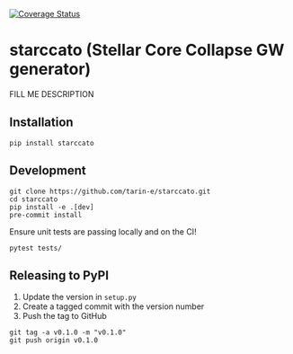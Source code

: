 [![Coverage Status](https://coveralls.io/repos/github/starccato/starccato/badge.svg?branch=main)](https://coveralls.io/github/starccato/starccato?branch=main)

# starccato (Stellar Core Collapse GW generator)

FILL ME DESCRIPTION


## Installation

```
pip install starccato
```

## Development

```
git clone https://github.com/tarin-e/starccato.git
cd starccato
pip install -e .[dev]
pre-commit install
```

Ensure unit tests are passing locally and on the CI! 
```
pytest tests/
```

## Releasing to PyPI

1. Update the version in `setup.py`
2. Create a tagged commit with the version number
3. Push the tag to GitHub

```
git tag -a v0.1.0 -m "v0.1.0"
git push origin v0.1.0
```
